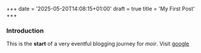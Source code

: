 +++
date = '2025-05-20T14:08:15+01:00'
draft = true
title = 'My First Post'
+++
### Introduction
This is the **start** of a very eventful blogging journey for *moir*.
Visit [google](https://google.com)
